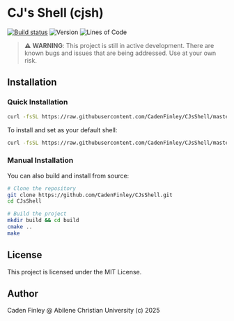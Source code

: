 # CJ's Shell (cjsh)

[![Build status](https://ci.appveyor.com/api/projects/status/dqk13klgh9d22bu5?svg=true)](https://ci.appveyor.com/project/CadenFinley/CJsShell)
![Version](https://img.shields.io/github/v/release/CadenFinley/CJsShell?label=version&color=blue)
![Lines of Code](https://img.shields.io/badge/lines%20of%20code-10313-green)

> ⚠️ **WARNING**: This project is still in active development. There are known bugs and issues that are being addressed. Use at your own risk.

## Installation

### Quick Installation

```bash
curl -fsSL https://raw.githubusercontent.com/CadenFinley/CJsShell/master/tool-scripts/cjsh_install.sh | bash
```

To install and set as your default shell:

```bash
curl -fsSL https://raw.githubusercontent.com/CadenFinley/CJsShell/master/tool-scripts/cjsh_install.sh | bash -s -- --set-as-shell
```

### Manual Installation

You can also build and install from source:

```bash
# Clone the repository
git clone https://github.com/CadenFinley/CJsShell.git
cd CJsShell

# Build the project
mkdir build && cd build
cmake ..
make
```

## License

This project is licensed under the MIT License.

## Author

Caden Finley @ Abilene Christian University (c) 2025
